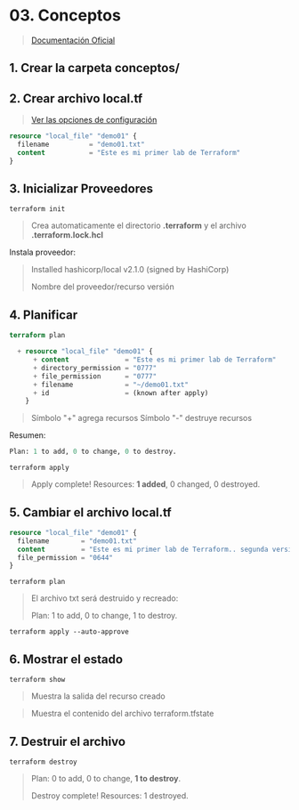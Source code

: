 # 03. Conceptos <!-- omit in TOC -->



> [Documentación Oficial](https://www.terraform.io/cli/commands)


## 1. Crear la carpeta conceptos/

## 2. Crear archivo local.tf

> [Ver las opciones de configuración](https://registry.terraform.io/providers/hashicorp/local/latest/docs/resources/file)


```tf
resource "local_file" "demo01" {
  filename          = "demo01.txt"
  content           = "Este es mi primer lab de Terraform"
}
```

## 3. Inicializar Proveedores

```vim
terraform init
```

> Crea automaticamente el directorio **.terraform** y el archivo **.terraform.lock.hcl**

Instala proveedor:
>  Installed hashicorp/local v2.1.0 (signed by HashiCorp)
>
> Nombre del proveedor/recurso versión

## 4. Planificar
```tf
terraform plan
```

```tf
  + resource "local_file" "demo01" {
      + content              = "Este es mi primer lab de Terraform"
      + directory_permission = "0777"
      + file_permission      = "0777"
      + filename             = "~/demo01.txt"
      + id                   = (known after apply)
    }
```
 > Símbolo "+" agrega recursos
 > Símbolo "-" destruye recursos

Resumen:

```tf
Plan: 1 to add, 0 to change, 0 to destroy.
```


```vim
terraform apply
```
> Apply complete! Resources: **1 added**, 0 changed, 0 destroyed.


## 5. Cambiar el archivo local.tf

```tf
resource "local_file" "demo01" {
  filename        = "demo01.txt"
  content         = "Este es mi primer lab de Terraform.. segunda versión"
  file_permission = "0644"
}
```

```vim
terraform plan
```

> El archivo txt será destruido y recreado:
>
> Plan: 1 to add, 0 to change, 1 to destroy.

```vim
terraform apply --auto-approve
```

## 6. Mostrar el estado

```vim
terraform show
```

> Muestra la salida del recurso creado

> Muestra el contenido del archivo terraform.tfstate

## 7. Destruir el archivo

```vim
terraform destroy
```
> Plan: 0 to add, 0 to change, **1 to destroy**.
>
> Destroy complete! Resources: 1 destroyed.
